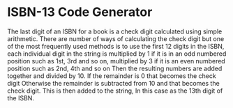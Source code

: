 # ISBN-13 Code Generator
 The last digit of an ISBN for a book is a check digit calculated using simple arithmetic.
 There are number of ways of calculating the check digit but one of the most frequently used methods is to
 use the first 12 digits in the ISBN, each individual digit in the string is multiplied by 1 if it is in an
 odd numbered position such as 1st, 3rd and so on,
 multiplied by 3 if it is an even numbered position such as 2nd, 4th and so on
 Then the resulting numbers are added together and divided by 10. If the remainder is 0 that becomes the check digit
 Otherwise the remainder is subtracted from 10 and that becomes the check digit. This is then added to the string,
 In this case as the 13th digit of the ISBN.
